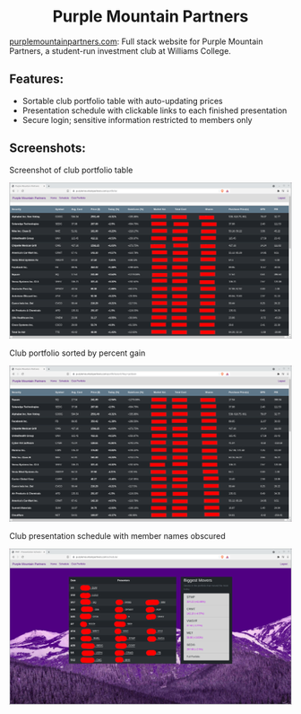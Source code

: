 <div align="center">

# Purple Mountain Partners
</div>
  
[purplemountainpartners.com](purplemountainpartners.com): 
Full stack website for Purple Mountain Partners, a student-run investment club at Williams College.

## Features: 
* Sortable club portfolio table with auto-updating prices
* Presentation schedule with clickable links to each finished presentation
* Secure login; sensitive information restricted to members only

## Screenshots:

Screenshot of club portfolio table

![](https://raw.githubusercontent.com/pwl45/pmp-website/main/.demo-images/portfolio-nosort-obfuscated.png)

Club portfolio sorted by percent gain

![](https://raw.githubusercontent.com/pwl45/pmp-website/main/.demo-images/portfolio-pct-gain-obfuscated.png)

Club presentation schedule with member names obscured

![](https://raw.githubusercontent.com/pwl45/pmp-website/main/.demo-images/schedule-obfuscated.png)
